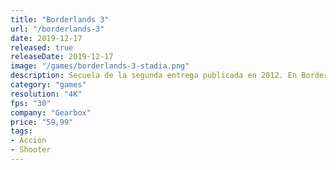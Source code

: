 ```yaml
---
title: "Borderlands 3"
url: "/borderlands-3"
date: 2019-12-17
released: true
releaseDate: 2019-12-17
image: "/games/borderlands-3-stadia.png"
description: Secuela de la segunda entrega publicada en 2012. En Borderlands 3 deberás vencer a los siameses Calypso y evitar que se unan a los bandidos y obtengan el poder. Elige uno de los 4 buscacámaras y juega solo o en cooperativo por nuevos mundos para salvar la galaxia en este shooter en primera persona con toques de rol.
category: "games"
resolution: "4K"
fps: "30"
company: "Gearbox"
price: "59,99"
tags:
- Acción
- Shooter
---
```

